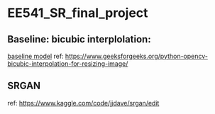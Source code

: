 # EE541_SR_final_project

## Baseline: bicubic interplolation:
[baseline model](BASE.ipynb)
ref: https://www.geeksforgeeks.org/python-opencv-bicubic-interpolation-for-resizing-image/

## SRGAN
ref: https://www.kaggle.com/code/jjdave/srgan/edit
